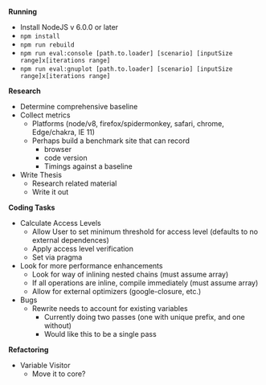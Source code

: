 **Running**

* Install NodeJS v 6.0.0 or later
* `npm install`
* `npm run rebuild`
* `npm run eval:console [path.to.loader] [scenario] [inputSize range]x[iterations range]`
* `npm run eval:gnuplot [path.to.loader] [scenario] [inputSize range]x[iterations range]`

**Research**

* Determine comprehensive baseline
* Collect metrics 
    * Platforms (node/v8, firefox/spidermonkey, safari, chrome, Edge/chakra, IE 11)
    * Perhaps build a benchmark site that can record
        * browser
        * code version
        * Timings against a baseline
* Write Thesis
    * Research related material
    * Write it out

**Coding Tasks**

* Calculate Access Levels
    * Allow User to set minimum threshold for access level (defaults to no external dependences)
    * Apply access level verification
    * Set via pragma
* Look for more performance enhancements
    * Look for way of inlining nested chains (must assume array)
    * If all operations are inline, compile immediately (must assume array) 
    * Allow for external optimizers (google-closure, etc.)
* Bugs
    * Rewrite needs to account for existing variables
       * Currently doing two passes (one with unique prefix, and one without)
       * Would like this to be a single pass

**Refactoring**

* Variable Visitor
    * Move it to core?